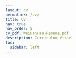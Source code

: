 ```yaml
---
layout: cv
permalink: /cv/
title: CV
nav: true
nav_order: 5
cv_pdf: WeiHanHsu-Resume.pdf
description: Curriculum Vitae
toc:
  sidebar: left
---
```


